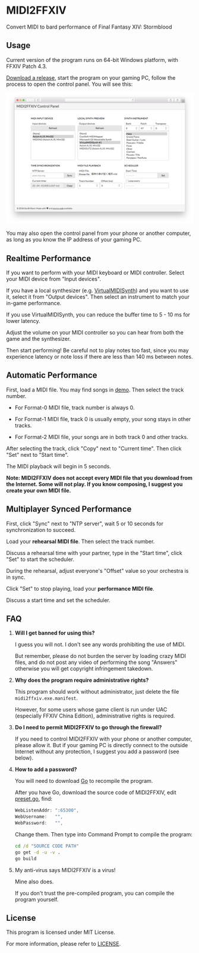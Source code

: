 MIDI2FFXIV
==========

Convert MIDI to bard performance of Final Fantasy XIV: Stormblood

Usage
-----

Current version of the program runs on 64-bit Windows platform, with FFXIV Patch 4.3.

[Download a release](https://github.com/m13253/midi2ffxiv/releases), start the program on your gaming PC, follow the process to open the control panel. You will see this:

![Screenshot](screenshot.png)

You may also open the control panel from your phone or another computer, as long as you know the IP address of your gaming PC.

Realtime Performance
--------------------

If you want to perform with your MIDI keyboard or MIDI controller. Select your MIDI device from "Input devices".

If you have a local synthesizer (e.g. [VirtualMIDISynth](https://coolsoft.altervista.org/en/virtualmidisynth)) and you want to use it, select it from "Output devices". Then select an instrument to match your in-game performance.

If you use VirtualMIDISynth, you can reduce the buffer time to 5 - 10 ms for lower latency.

Adjust the volume on your MIDI controller so you can hear from both the game and the synthesizer.

Then start performing! Be careful not to play notes too fast, since you may experience latency or note loss if there are less than 140 ms between notes.

Automatic Performance
---------------------

First, load a MIDI file. You may find songs in [demo](demo). Then select the track number.

- For Format-0 MIDI file, track number is always 0.

- For Format-1 MIDI file, track 0 is usually empty, your song stays in other tracks.

- For Format-2 MIDI file, your songs are in both track 0 and other tracks.

After selecting the track, click "Copy" next to "Current time". Then click "Set" next to "Start time".

The MIDI playback will begin in 5 seconds.

**Note: MIDI2FFXIV does not accept every MIDI file that you download from the Internet. Some will not play. If you know composing, I suggest you create your own MIDI file.**

Multiplayer Synced Performance
------------------------------

First, click "Sync" next to "NTP server", wait 5 or 10 seconds for synchronization to succeed.

Load your **rehearsal MIDI file**. Then select the track number.

Discuss a rehearsal time with your partner, type in the "Start time", click "Set" to start the scheduler.

During the rehearsal, adjust everyone's "Offset" value so your orchestra is in sync.

Click "Set" to stop playing, load your **performance MIDI file**.

Discuss a start time and set the scheduler.

FAQ
---

1. **Will I get banned for using this?**

   I guess you will not. I don't see any words prohibiting the use of MIDI.

   But remember, please do not burden the server by loading crazy MIDI files, and do not post any video of performing the song "Answers" otherwise you will get copyright infringement takedown.

2. **Why does the program require administrative rights?**

   This program should work without administrator, just delete the file `midi2ffxiv.exe.manifest`.

   However, for some users whose game client is run under UAC (especially FFXIV China Edition), administrative rights is required.

3. **Do I need to permit MIDI2FFXIV to go through the firewall?**

   If you need to control MIDI2FFXIV with your phone or another computer, please allow it. But if your gaming PC is directly connect to the outside Internet without any protection, I suggest you add a password (see below).

4. **How to add a password?**

   You will need to download [Go](https://golang.org/dl/) to recompile the program.

   After you have Go, download the source code of MIDI2FFXIV, edit [preset.go](preset.go), find:

   ```go
   WebListenAddr: ":65300",
   WebUsername:   "",
   WebPassword:   "",
   ```

   Change them. Then type into Command Prompt to compile the program:

   ```cmd
   cd /d "SOURCE CODE PATH"
   go get -d -u -v .
   go build
   ```

5. My anti-virus says MIDI2FFXIV is a virus!

   Mine also does.

   If you don't trust the pre-compiled program, you can compile the program yourself.

License
-------

This program is licensed under MIT License.

For more information, please refer to [LICENSE](LICENSE).
